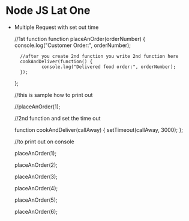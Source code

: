 # Node JS Lat One

- Multiple Request with set out time

	//1st function
	function placeAnOrder(orderNumber) {
  		console.log("Customer Order:", orderNumber);

  		//after you create 2nd function you write 2nd function here
 	 	cookAndDeliver(function() {
     	 		console.log("Delivered food order:", orderNumber);
 	 	});
	};

	//this is sample how to print out
	
	//placeAnOrder(1);

	//2nd function and set the time out
	
	function cookAndDeliver(callAway) {
   		setTimeout(callAway, 3000);
	};

	//to print out on console
	
	placeAnOrder(1);

	placeAnOrder(2);

	placeAnOrder(3);

	placeAnOrder(4);

	placeAnOrder(5);

	placeAnOrder(6);
	
